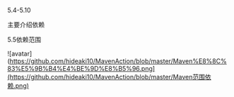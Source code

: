 5.4-5.10

主要介绍依赖

5.5依赖范围

![avatar](https://github.com/hideaki10/MavenAction/blob/master/Maven%E8%8C%83%E5%9B%B4%E4%BE%9D%E8%B5%96.png](https://github.com/hideaki10/MavenAction/blob/master/Maven范围依赖.png)

